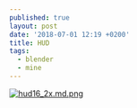 ```yaml
---
published: true
layout: post
date: '2018-07-01 12:19 +0200'
title: HUD
tags:
  - blender
  - mine
---
```

[![hud16_2x.md.png](https://cdn.scrot.moe/images/2018/07/01/hud16_2x.md.png)](https://scrot.moe/image/9ZtdN)


